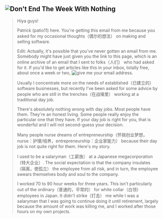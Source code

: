 ## ![Don't End The Week With Nothing](https://training.kalzumeus.com/newsletters/archive/do-not-end-the-week-with-nothing?utm_source=wanqu.co&utm_campaign=Wanqu+Daily&utm_medium=website)

> Hiya guys!
>
>Patrick (patio11) here. You're getting this email from me because you asked for my occasional thoughts（偶尔的想法） on making and selling software. 
>
>Edit: Actually, it's possible that you've never gotten an email from me. Somebody might have just given you the link to this page, which is an online archive of an email that I sent to folks（人们） who had asked for it. If you'd like to get articles like this in your inbox, totally free, about once a week or two, ![give me your email address.](https://training.kalzumeus.com/)
>
>Usually I concentrate more on the needs of established（已建立的）software businesses, but recently I've been asked for some advice by people who are still in the trenches（在战壕里） working at a traditional day job.
>
>There's absolutely nothing wrong with day jobs. Most people have them. They're an honest living. Some people really enjoy the particular one that they have. If your day job is right for you, that is wonderful and I will not second-guess your decision.
>
>Many people nurse dreams of entrepreneurship（怀揣创业梦想，nurse：护理/培养，entrepreneurship：企业家能力） because their day job is not quite right for them. Here's my story.
>
>I used to be a salaryman（工薪族） at a Japanese megacorporation（特大企业）. The social expectation is that the company insulates（隔离，使孤立） the employee from all risk, and in turn, the employee swears themselves body and soul to the company.
>
>I worked 70 to 90 hour weeks for three years. This isn't particularly out of the ordinary（普通的，平常的） for white collar（白领） employees in Japan. It didn't strike（打击） me while I was a salaryman that I was going to continue doing it until retirement, largely because the amount of work was killing me, and I worked after those hours on my own projects.
>
>
>
>
>
>
>
>
>
>
>
>
>
>
>
>
>
>
>
>
>
>
>
